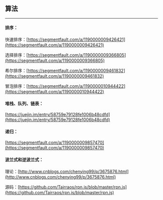 ## 算法

---

#### 排序：

快速排序：[https://segmentfault.com/a/1190000009426421](https://segmentfault.com/a/1190000009426421)

选择排序：[https://segmentfault.com/a/1190000009366805](https://segmentfault.com/a/1190000009366805)

希尔排序：[https://segmentfault.com/a/1190000009461832](https://segmentfault.com/a/1190000009461832)

冒泡排序：[https://segmentfault.com/a/1190000010944422](https://segmentfault.com/a/1190000010944422)

#### 堆栈、队列、链表：

[https://juejin.im/entry/58759e79128fe1006b48cdfd](https://juejin.im/entry/58759e79128fe1006b48cdfd)

#### 递归：

[https://segmentfault.com/a/1190000009857470](https://segmentfault.com/a/1190000009857470)

#### 波兰式和逆波兰式：

理论：[http://www.cnblogs.com/chenying99/p/3675876.html](http://www.cnblogs.com/chenying99/p/3675876.html)

源码：[https://github.com/Tairraos/rpn.js/blob/master/rpn.js](https://github.com/Tairraos/rpn.js/blob/master/rpn.js)

